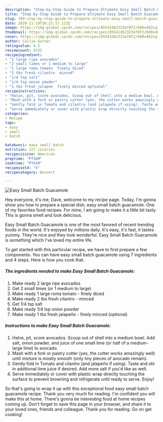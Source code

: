 ```yaml
---
description: "Step-by-Step Guide to Prepare Ultimate Easy Small Batch Guacamole"
title: "Step-by-Step Guide to Prepare Ultimate Easy Small Batch Guacamole"
slug: 769-step-by-step-guide-to-prepare-ultimate-easy-small-batch-guacamole
date: 2020-11-19T16:21:17.123Z
image: https://img-global.cpcdn.com/recipes/85541db2323ef0f2/680x482cq70/easy-small-batch-guacamole-recipe-main-photo.jpg
thumbnail: https://img-global.cpcdn.com/recipes/85541db2323ef0f2/680x482cq70/easy-small-batch-guacamole-recipe-main-photo.jpg
cover: https://img-global.cpcdn.com/recipes/85541db2323ef0f2/680x482cq70/easy-small-batch-guacamole-recipe-main-photo.jpg
author: Callie Garner
ratingvalue: 4.2
reviewcount: 9153
recipeingredient:
- "2 large ripe avocados"
- "2 small limes or 1 medium to large"
- "1 large roma tomato  finely diced"
- "2 tbs fresh cilantro  minced"
- "1/4 tsp salt"
- "1/4 tsp onion powder"
- "1 tbs fresh jalapeo  finely minced optional"
recipeinstructions:
- "Halve, pit, score avocados. Scoop out of shell into a medium bowl. Add salt, onion powder, and juice of one small lime (or half of a medium-large lime) to avocado."
- "Mash with a fork or pastry cutter (yes, the cutter works amazingly well) until mixture is mostly smooth (only tiny pieces of avocado remain)."
- "Gently fold in Tomato and cilantro (and jalapeño if using). Taste and stir in additional lime juice if desired. Add more salt if you&#39;d like as well."
- "Serve immediately or cover with plastic wrap directly touching the surface to prevent browning and refrigerate until ready to serve. Enjoy!"
categories:
- Recipe
tags:
- easy
- small
- batch

katakunci: easy small batch 
nutrition: 227 calories
recipecuisine: American
preptime: "PT16M"
cooktime: "PT41M"
recipeyield: "4"
recipecategory: Dessert

---
```



![Easy Small Batch Guacamole](https://img-global.cpcdn.com/recipes/85541db2323ef0f2/680x482cq70/easy-small-batch-guacamole-recipe-main-photo.jpg)

Hey everyone, it's me, Dave, welcome to my recipe page. Today, I'm gonna show you how to prepare a special dish, easy small batch guacamole. One of my favorites food recipes. For mine, I am going to make it a little bit tasty. This is gonna smell and look delicious.

Easy Small Batch Guacamole is one of the most favored of recent trending foods in the world. It's enjoyed by millions daily. It's easy, it's fast, it tastes yummy. They're nice and they look wonderful. Easy Small Batch Guacamole is something which I've loved my entire life.




To get started with this particular recipe, we have to first prepare a few components. You can have easy small batch guacamole using 7 ingredients and 4 steps. Here is how you cook that.

<!--inarticleads1-->

##### The ingredients needed to make Easy Small Batch Guacamole:

1. Make ready 2 large ripe avocados
1. Get 2 small limes (or 1 medium to large)
1. Make ready 1 large roma tomato - finely diced
1. Make ready 2 tbs fresh cilantro - minced
1. Get 1/4 tsp salt
1. Make ready 1/4 tsp onion powder
1. Make ready 1 tbs fresh jalapeño - finely minced (optional)




<!--inarticleads2-->

##### Instructions to make Easy Small Batch Guacamole:

1. Halve, pit, score avocados. Scoop out of shell into a medium bowl. Add salt, onion powder, and juice of one small lime (or half of a medium-large lime) to avocado.
1. Mash with a fork or pastry cutter (yes, the cutter works amazingly well) until mixture is mostly smooth (only tiny pieces of avocado remain).
1. Gently fold in Tomato and cilantro (and jalapeño if using). Taste and stir in additional lime juice if desired. Add more salt if you&#39;d like as well.
1. Serve immediately or cover with plastic wrap directly touching the surface to prevent browning and refrigerate until ready to serve. Enjoy!




So that's going to wrap it up with this exceptional food easy small batch guacamole recipe. Thank you very much for reading. I'm confident you will make this at home. There's gonna be interesting food at home recipes coming up. Don't forget to save this page in your browser, and share it to your loved ones, friends and colleague. Thank you for reading. Go on get cooking!
